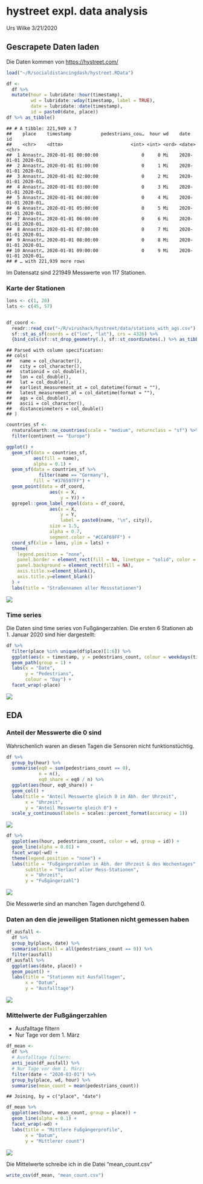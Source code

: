 hystreet expl. data analysis
================
Urs Wilke
3/21/2020

## Gescrapete Daten laden

Die Daten kommen von <https://hystreet.com/>

``` r
load("~/R/socialdistancingdash/hystreet.RData") 

df <- 
  df %>% 
  mutate(hour = lubridate::hour(timestamp),
         wd = lubridate::wday(timestamp, label = TRUE),
         date = lubridate::date(timestamp),
         id = paste0(date, place)) 
df %>% as_tibble()
```

    ## # A tibble: 221,949 x 7
    ##    place    timestamp           pedestrians_cou…  hour wd    date       id      
    ##    <chr>    <dttm>                         <int> <int> <ord> <date>     <chr>   
    ##  1 Annastr… 2020-01-01 00:00:00                0     0 Mi    2020-01-01 2020-01…
    ##  2 Annastr… 2020-01-01 01:00:00                0     1 Mi    2020-01-01 2020-01…
    ##  3 Annastr… 2020-01-01 02:00:00                0     2 Mi    2020-01-01 2020-01…
    ##  4 Annastr… 2020-01-01 03:00:00                0     3 Mi    2020-01-01 2020-01…
    ##  5 Annastr… 2020-01-01 04:00:00                0     4 Mi    2020-01-01 2020-01…
    ##  6 Annastr… 2020-01-01 05:00:00                0     5 Mi    2020-01-01 2020-01…
    ##  7 Annastr… 2020-01-01 06:00:00                0     6 Mi    2020-01-01 2020-01…
    ##  8 Annastr… 2020-01-01 07:00:00                0     7 Mi    2020-01-01 2020-01…
    ##  9 Annastr… 2020-01-01 08:00:00                0     8 Mi    2020-01-01 2020-01…
    ## 10 Annastr… 2020-01-01 09:00:00                0     9 Mi    2020-01-01 2020-01…
    ## # … with 221,939 more rows

Im Datensatz sind 221949 Messwerte von 117 Stationen.

### Karte der Stationen

``` r
lons <- c(1, 20)
lats <- c(45, 57)


df_coord <- 
  readr::read_csv("~/R/virushack/hystreet/data/stations_with_ags.csv") %>% 
  sf::st_as_sf(coords = c("lon", "lat"), crs = 4326) %>% 
  {bind_cols(sf::st_drop_geometry(.), sf::st_coordinates(.) %>% as_tibble() )}
```

    ## Parsed with column specification:
    ## cols(
    ##   name = col_character(),
    ##   city = col_character(),
    ##   stationid = col_double(),
    ##   lon = col_double(),
    ##   lat = col_double(),
    ##   earliest_measurement_at = col_datetime(format = ""),
    ##   latest_measurement_at = col_datetime(format = ""),
    ##   ags = col_double(),
    ##   ascii = col_character(),
    ##   distanceinmeters = col_double()
    ## )

``` r
countries_sf <-
  rnaturalearth::ne_countries(scale = "medium", returnclass = "sf") %>% 
  filter(continent == "Europe")

ggplot() + 
  geom_sf(data = countries_sf, 
          aes(fill = name),
          alpha = 0.1) +
  geom_sf(data = countries_sf %>% 
            filter(name == "Germany"), 
          fill = "#376597FF") +
  geom_point(data = df_coord,
                aes(x = X, 
                    y = Y)) +
  ggrepel::geom_label_repel(data = df_coord,
                aes(x = X, 
                    y = Y, 
                    label = paste0(name, "\n", city)),
                size = 1.5,
                alpha = 0.7,
                segment.color = "#CCAF69FF") +
  coord_sf(xlim = lons, ylim = lats) +
  theme(
    legend.position = "none",
    panel.border = element_rect(fill = NA, linetype = "solid", color = "black"),
    panel.background = element_rect(fill = NA),
    axis.title.x=element_blank(),
    axis.title.y=element_blank()
  ) +
  labs(title = "Straßennamen aller Messstationen")
```

![](hystreet_eda_files/figure-gfm/map-1.png)<!-- -->

### Time series

Die Daten sind time series von Fußgängerzahlen. Die ersten 6 Stationen
ab 1. Januar 2020 sind hier dargestellt:

``` r
df %>% 
  filter(place %in% unique(df$place)[1:6]) %>% 
  ggplot(aes(x = timestamp, y = pedestrians_count, colour = weekdays(timestamp))) +
  geom_path(group = 1) +
  labs(x = "Date",
       y = "Pedestrians",
       colour = "Day") +
  facet_wrap(~place)
```

![](hystreet_eda_files/figure-gfm/ts-1.png)<!-- -->

## EDA

### Anteil der Messwerte die 0 sind

Wahrschenlich waren an diesen Tagen die Sensoren nicht funktionstüchtig.

``` r
df %>% 
  group_by(hour) %>% 
  summarise(eq0 = sum(pedestrians_count == 0),
            n = n(),
            eq0_share = eq0 / n) %>% 
  ggplot(aes(hour, eq0_share)) +
  geom_col() +
  labs(title = "Anteil Messwerte gleich 0 in Abh. der Uhrzeit",
       x = "Uhrzeit",
       y = "Anteil Messwerte gleich 0") +
  scale_y_continuous(labels = scales::percent_format(accuracy = 1))
```

![](hystreet_eda_files/figure-gfm/time_dep-1.png)<!-- -->

``` r
df %>% 
  ggplot(aes(hour, pedestrians_count, color = wd, group = id)) +
  geom_line(alpha = 0.01) +
  facet_wrap(~wd) +
  theme(legend.position = "none") +
  labs(title = "Fußgängerzahlen in Abh. der Uhrzeit & des Wochentages",
       subtitle = "Verlauf aller Mess-Stationen",
       x = "Uhrzeit",
       y = "Fußgängerzahl")
```

![](hystreet_eda_files/figure-gfm/eda-1.png)<!-- -->

Die Messwerte sind an manchen Tagen durchgehend 0.

### Daten an den die jeweiligen Stationen nicht gemessen haben

``` r
df_ausfall <- 
  df %>% 
  group_by(place, date) %>% 
  summarise(ausfall = all(pedestrians_count == 0)) %>% 
  filter(ausfall) 
df_ausfall %>% 
  ggplot(aes(date, place)) +
  geom_point() +
  labs(title = "Stationen mit Ausfalltagen",
       x = "Datum",
       y = "Ausfalltage")
```

![](hystreet_eda_files/figure-gfm/non_measure_days-1.png)<!-- -->

### Mittelwerte der Fußgängerzahlen

  - Ausfalltage filtern
  - Nur Tage vor dem 1. März

<!-- end list -->

``` r
df_mean <- 
  df %>% 
  # Ausfalltage filtern:
  anti_join(df_ausfall) %>% 
  # Nur Tage vor dem 1. März:
  filter(date < "2020-03-01") %>% 
  group_by(place, wd, hour) %>% 
  summarise(mean_count = mean(pedestrians_count))
```

    ## Joining, by = c("place", "date")

``` r
df_mean %>% 
  ggplot(aes(hour, mean_count, group = place)) + 
  geom_line(alpha = 0.1) +
  facet_wrap(~wd) +
  labs(title = "Mittlere Fußgängerprofile",
       x = "Datum",
       y = "Mittlerer count")
```

![](hystreet_eda_files/figure-gfm/filter-1.png)<!-- -->

Die Mittelwerte schreibe ich in die Datei “mean\_count.csv”

``` r
write_csv(df_mean, "mean_count.csv")
```
